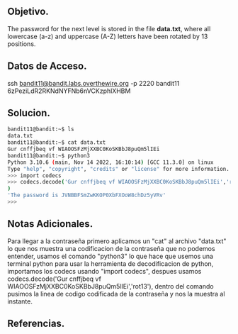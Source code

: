 ## Objetivo.
The password for the next level is stored in the file **data.txt**, where all lowercase (a-z) and uppercase (A-Z) letters have been rotated by 13 positions.

## Datos de Acceso.
ssh bandit11@bandit.labs.overthewire.org -p 2220
bandit11
6zPeziLdR2RKNdNYFNb6nVCKzphlXHBM

## Solucion.
``` bash
bandit11@bandit:~$ ls
data.txt
bandit11@bandit:~$ cat data.txt
Gur cnffjbeq vf WIAOOSFzMjXXBC0KoSKBbJ8puQm5lIEi
bandit11@bandit:~$ python3
Python 3.10.6 (main, Nov 14 2022, 16:10:14) [GCC 11.3.0] on linux
Type "help", "copyright", "credits" or "license" for more information.
>>> import codecs
>>> codecs.decode('Gur cnffjbeq vf WIAOOSFzMjXXBC0KoSKBbJ8puQm5lIEi','rot13'
)
'The password is JVNBBFSmZwKKOP0XbFXOoW8chDz5yVRv'
>>>

```
## Notas Adicionales.
Para llegar a la contraseña primero aplicamos un "cat" al archivo "data.txt" lo que nos muestra una codificacion de la contraseña que no podemos entender, usamos el comando "python3" lo que hace que usemos una terminal python para usar la herramienta de decodificacion de python, importamos los codecs usando "import codecs", despues usamos codecs.decode('Gur cnffjbeq vf WIAOOSFzMjXXBC0KoSKBbJ8puQm5lIEi','rot13'), dentro del comando pusimos la linea de codigo codificada de la contraseña y nos la muestra al instante.

## Referencias.